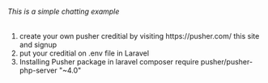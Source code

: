 <h6> This is a simple chatting example </h6>

<ol>
    <li>create your own pusher creditial by visiting  https://pusher.com/ this site and signup </li>
    <li>put your creditial on .env file in Laravel </li>
    <li>Installing Pusher package in laravel composer require pusher/pusher-php-server "~4.0" </li>
    
</ol>
  
